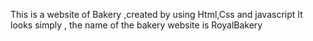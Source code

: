 This is a website of Bakery ,created by using Html,Css and javascript
It looks simply , the name of the bakery website is RoyalBakery
